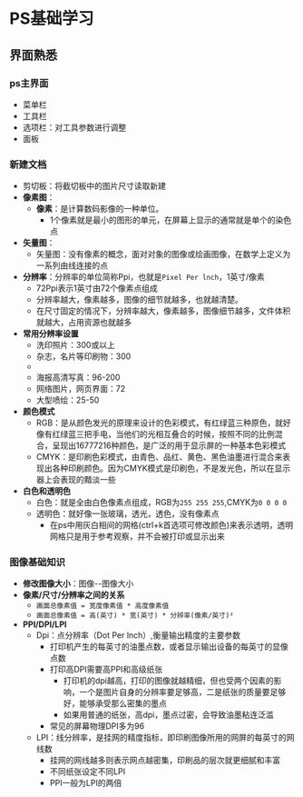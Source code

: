# PS基础学习
## 界面熟悉
### ps主界面
- 菜单栏
- 工具栏
- 选项栏：对工具参数进行调整
- 面板
### 新建文档
- 剪切板：将截切板中的图片尺寸读取新建
- **像素图**：
  - **像素**：是计算数码影像的一种单位。
    - 1个像素就是最小的图形的单元，在屏幕上显示的通常就是单个的染色点
- **矢量图**：
  - 矢量图：没有像素的概念，面对对象的图像或绘画图像，在数学上定义为一系列由线连接的点
- **分辨率**：分辨率的单位简称Ppi，也就是`Pixel Per lnch`，1英寸/像素
  - 72Ppi表示1英寸由72个像素点组成
  - 分辨率越大，像素越多，图像的细节就越多，也就越清楚。
  - 在尺寸固定的情况下，分辨率越大，像素越多，图像细节越多，文件体积就越大，占用资源也就越多
- **常用分辨率设置**
  - 洗印照片：300或以上
  - 杂志，名片等印刷物：300
  - 
  - 海报高清写真：96-200
  - 网络图片，网页界面：72
  - 大型喷绘：25-50
- **颜色模式**
  - RGB：是从颜色发光的原理来设计的色彩模式，有红绿蓝三种原色，就好像有红绿蓝三把手电，当他们的光相互叠合的时候，按照不同的比例混合，呈现出16777216种颜色，是广泛的用于显示屏的一种基本色彩模式
  - CMYK：是印刷色彩模式，由青色、品红、黄色、黑色油墨进行混合来表现出各种印刷颜色。因为CMYK模式是印刷色，不是发光色，所以在显示器上会表现的黯淡一些
- **白色和透明色**
  - 白色：就是全由白色像素点组成，RGB为`255 255 255`,CMYK为`0 0 0 0`
  - 透明色：就好像一张玻璃，透光，透色，没有像素点
    - 在ps中用灰白相间的网格(ctrl+k首选项可修改颜色)来表示透明，透明网格只是用于参考观察，并不会被打印或显示出来
### 图像基础知识
- **修改图像大小**：图像--图像大小
- **像素/尺寸/分辨率之间的关系**
  - `画面总像素值 = 宽度像素值 * 高度像素值`
  - `画面总像素值 = 高(英寸) * 宽(英寸) * 分辨率(像素/英寸)²`
- **PPI/DPI/LPI**
  - Dpi：点分辨率（Dot Per lnch）,衡量输出精度的主要参数
    - 打印机产生的每英寸的油墨点数，或者显示输出设备的每英寸的显像点数
    - 打印高DPI需要高PPI和高级纸张
      - 打印机的dpi越高，打印的图像就越精细，但也受两个因素的影响，一个是图片自身的分辨率要足够高，二是纸张的质量要足够好，能够承受那么密集的墨点
      - 如果用普通的纸张，高dpi，墨点过密，会导致油墨粘连泛滥
    - 常见的屏幕物理DPI多为96
  - LPI：线分辨率，是挂网的精度指标，即印刷图像所用的网屏的每英寸的网线数
    - 挂网的网线越多则表示网点越密集，印刷品的层次就更细腻和丰富
    - 不同纸张设定不同LPI
    - PPI一般为LPI的两倍